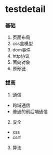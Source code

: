 # testdetail

### 基础
1. 页面布局
2. css盒模型
3. dom事件
4. http协议
5. 面向对象
6. 原形链
### 拔高
1. 通信
  - 跨域通信
  - 普通的前后端通信
2. 安全
  - xss
  - csrf
3. 算法




   
   
    

  
  



   

  




